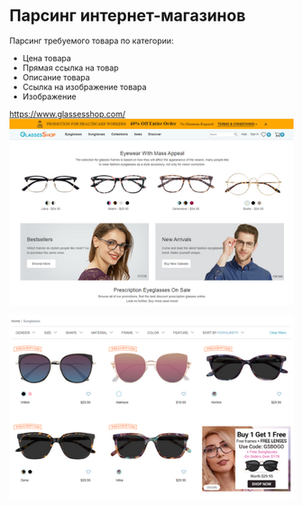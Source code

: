 # Парсинг интернет-магазинов

Парсинг требуемого товара по категории:
+ Цена товара
+ Прямая ссылка на товар
+ Описание товара
+ Ссылка на изображение товара
+ Изображение

https://www.glassesshop.com/
![alt text](https://github.com/ClubfootBear/Scrapy_Portfolio/blob/master/Storage/Shops/Glasses/2020-06-07_12-54-09.png "Интернет магазин очков")

![alt text](https://github.com/ClubfootBear/Scrapy_Portfolio/blob/master/Storage/Shops/Glasses/2020-06-07_12-55-14.png "Расположение товаров")

[](https://github.com/ClubfootBear/Scrapy_Portfolio/blob/master/Storage/Shops/Glasses/2020-06-07_13-18-15.png "mini")
